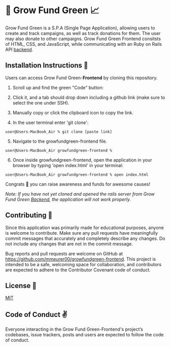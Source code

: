 ## <h1>🌱 Grow Fund Green 📈</h1>

 Grow Fund Green is a S.P.A (Single Page Application), allowing users to create and track campaigns, as well as track donations for them. The user may also donate to other campaigns. Grow Fund Green Frontend consitsts of HTML, CSS, and JavaScript, while communicating with an Ruby on Rails API [backend](https://github.com/mmeurer00/growfundgreen).



## <h2>Installation Instructions 📲</h2>


Users can access Grow Fund Green-**Frontend** by cloning this repository.

1. Scroll up and find the green "Code" button:

2. Click it, and a tab should drop down including a github link (make sure to select the one under SSH).

3. Manually copy or click the clipboard icon to copy the link.

4. In the user terminal enter 'git clone':

```
user@Users-MacBook_Air % git clone [paste link]
```

5. Navigate to the growfundgreen-frontend file.
```
user@Users-MacBook_Air growfundgreen-frontend % 
```
6. Once inside growfundgreen-frontend, open the application in your browser by typing 'open index.html' in your terminal:
```
user@Users-MacBook_Air growfundgreen-frontend % open index.html
```

Congrats 🎉  you can raise awareness and funds for awesome causes! 

*Note: If you have not yet cloned and opened the rails server from Grow Fund Green [Backend](https://github.com/mmeurer00/growfundgreen), the application will not work properly.*

## <h2>Contributing 🥰 </h2> 


Since this application was primarily made for educational purposes, anyone is welcome to contribute. Make sure any pull requests have meaningfully commit messages that accurately and completely describe any changes. Do not include any changes that are not in the commit message.

Bug reports and pull requests are welcome on GitHub at https://github.com/mmeurer00/growfundgreen-frontend. This project is intended to be a safe, welcoming space for collaboration, and contributors are expected to adhere to the Contributor Covenant code of conduct.


## <h2>License 🔗 </h2>



[MIT](https://github.com/mmeurer00/growfundgreen-frontend/blob/main/LICENSE)


## <h2>Code of Conduct ✌</h2>


Everyone interacting in the Grow Fund Green-Frontend's project’s codebases, issue trackers, posts and users are expected to follow the code of conduct.